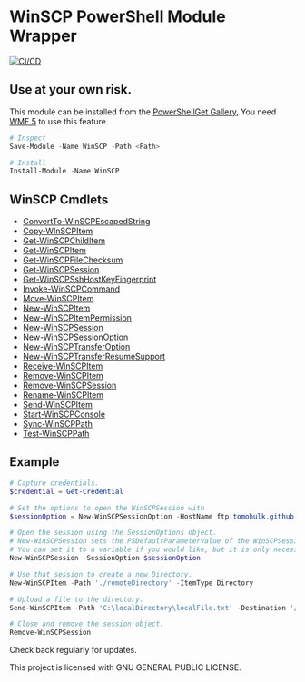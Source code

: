 # WinSCP PowerShell Module Wrapper
[![CI/CD](https://github.com/tomohulk/WinSCP/actions/workflows/Build.yml/badge.svg)](https://github.com/tomohulk/WinSCP/actions/workflows/Build.yml)

## Use at your own risk.

This module can be installed from the [PowerShellGet Gallery](https://www.powershellgallery.com/packages/WinSCP/),  You need [WMF 5](https://www.microsoft.com/en-us/download/details.aspx?id=44987) to use this feature.
```PowerShell
# Inspect
Save-Module -Name WinSCP -Path <Path>

# Install
Install-Module -Name WinSCP
```

## WinSCP Cmdlets

* [ConvertTo-WinSCPEscapedString](https://github.com/tomohulk/WinSCP/wiki/ConvertTo-WinSCPEscapedString)
* [Copy-WInSCPItem](https://github.com/tomohulk/WinSCP/wiki/Copy-WinSCPItem)
* [Get-WinSCPChildItem](https://github.com/tomohulk/WinSCP/wiki/Get-WinSCPChildItem)
* [Get-WinSCPItem](https://github.com/tomohulk/WinSCP/wiki/Get-WinSCPItem)
* [Get-WinSCPFileChecksum](https://github.com/tomohulk/WinSCP/wiki/Get-WinSCPItemChecksum)
* [Get-WinSCPSession](https://github.com/tomohulk/WinSCP/wiki/Get-WinSCPSession)
* [Get-WinSCPSshHostKeyFingerprint](https://github.com/tomohulk/WinSCP/wiki/Get-WinSCPSshHostKeyFingerprint)
* [Invoke-WinSCPCommand](https://github.com/tomohulk/WinSCP/wiki/Invoke-WinSCPCommand)
* [Move-WinSCPItem](https://github.com/tomohulk/WinSCP/wiki/Move-WinSCPItem)
* [New-WinSCPItem](https://github.com/tomohulk/WinSCP/wiki/New-WinSCPItem)
* [New-WinSCPItemPermission](https://github.com/tomohulk/WinSCP/wiki/New-WinSCPItemPermission)
* [New-WinSCPSession](https://github.com/tomohulk/WinSCP/wiki/New-WinSCPSession)
* [New-WinSCPSessionOption](https://github.com/tomohulk/WinSCP/wiki/New-WinSCPSessionOption)
* [New-WinSCPTransferOption](https://github.com/tomohulk/WinSCP/wiki/New-WinSCPTransferOption)
* [New-WinSCPTransferResumeSupport](https://github.com/tomohulk/WinSCP/wiki/New-WinSCPTransferResumeSupport)
* [Receive-WinSCPItem](https://github.com/tomohulk/WinSCP/wiki/Receive-WinSCPItem)
* [Remove-WinSCPItem](https://github.com/tomohulk/WinSCP/wiki/Remove-WinSCPItem)
* [Remove-WinSCPSession](https://github.com/tomohulk/WinSCP/wiki/Remove-WinSCPSession)
* [Rename-WinSCPItem](https://github.com/tomohulk/WinSCP/wiki/Rename-WinSCPItem)
* [Send-WinSCPItem](https://github.com/tomohulk/WinSCP/wiki/Send-WinSCPItem)
* [Start-WinSCPConsole](https://github.com/tomohulk/WinSCP/wiki/Start-WinSCPConsole)
* [Sync-WinSCPPath](https://github.com/tomohulk/WinSCP/wiki/Sync-WinSCPPath)
* [Test-WinSCPPath](https://github.com/tomohulk/WinSCP/wiki/Test-WinSCPPath)


## Example

```PowerShell
# Capture credentials.
$credential = Get-Credential

# Set the options to open the WinSCPSession with
$sessionOption = New-WinSCPSessionOption -HostName ftp.tomohulk.github.io -Protocol Ftp -Credential $credential

# Open the session using the SessionOptions object.
# New-WinSCPSession sets the PSDefaultParameterValue of the WinSCPSession parameter for all other cmdlets to this WinSCP.Session object.
# You can set it to a variable if you would like, but it is only necessary if you will have more then one session open at a time.
New-WinSCPSession -SessionOption $sessionOption

# Use that session to create a new Directory.
New-WinSCPItem -Path './remoteDirectory' -ItemType Directory

# Upload a file to the directory.
Send-WinSCPItem -Path 'C:\localDirectory\localFile.txt' -Destination '/remoteDirectory/'

# Close and remove the session object.
Remove-WinSCPSession
```


Check back regularly for updates.


This project is licensed with GNU GENERAL PUBLIC LICENSE.
